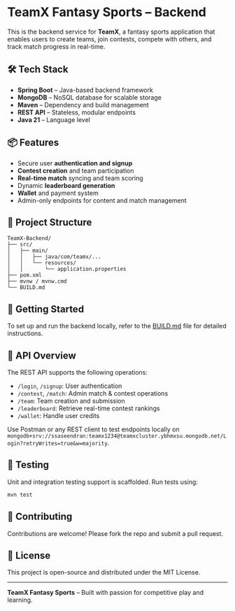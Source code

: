 # TeamX Fantasy Sports – Backend

This is the backend service for **TeamX**, a fantasy sports application that enables users to create teams, join contests, compete with others, and track match progress in real-time.

## 🛠 Tech Stack

- **Spring Boot** – Java-based backend framework
- **MongoDB** – NoSQL database for scalable storage
- **Maven** – Dependency and build management
- **REST API** – Stateless, modular endpoints
- **Java 21** – Language level

## 📦 Features

- Secure user **authentication and signup**
- **Contest creation** and team participation
- **Real-time match** syncing and team scoring
- Dynamic **leaderboard generation**
- **Wallet** and payment system
- Admin-only endpoints for content and match management

## 📁 Project Structure

```
TeamX-Backend/
├── src/
│   ├── main/
│   │   ├── java/com/teamx/...
│   │   └── resources/
│   │       └── application.properties
├── pom.xml
├── mvnw / mvnw.cmd
└── BUILD.md
```

## 🚀 Getting Started

To set up and run the backend locally, refer to the [BUILD.md](./BUILD.md) file for detailed instructions.

## 📌 API Overview

The REST API supports the following operations:

- `/login`, `/signup`: User authentication
- `/contest`, `/match`: Admin match & contest operations
- `/team`: Team creation and submission
- `/leaderboard`: Retrieve real-time contest rankings
- `/wallet`: Handle user credits

Use Postman or any REST client to test endpoints locally on `mongodb+srv://ssaseendran:teamx1234@teamxcluster.ybhmxsu.mongodb.net/Login?retryWrites=true&w=majority`.

## 🧪 Testing

Unit and integration testing support is scaffolded. Run tests using:

```bash
mvn test
```

## 📍 Contributing

Contributions are welcome! Please fork the repo and submit a pull request.

## 📄 License

This project is open-source and distributed under the MIT License.

---

**TeamX Fantasy Sports** – Built with passion for competitive play and learning.
